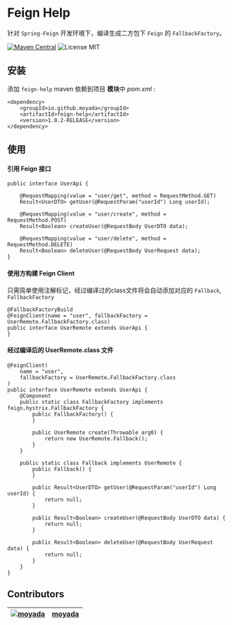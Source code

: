 # Feign Help

针对 `Spring-Feign` 开发环境下，编译生成二方包下 `Feign` 的 `FallbackFactory`。

[![Maven Central](https://maven-badges.herokuapp.com/maven-central/io.github.moyada/feign-help/badge.svg)](https://maven-badges.herokuapp.com/maven-central/io.github.moyada/feign-help)
![License MIT](https://img.shields.io/badge/MIT-342e38?style=flat-square&label=License)

## 安装

添加 `feign-help` maven 依赖到项目 **模块**中 *pom.xml* :

```
<dependency>
    <groupId>io.github.moyada</groupId>
    <artifactId>feign-help</artifactId>
    <version>1.0.2-RELEASE</version>
</dependency>
```

## 使用

#### 引用 Feign 接口

```
public interface UserApi {

    @RequestMapping(value = "user/get", method = RequestMethod.GET)
    Result<UserDTO> getUser(@RequestParam("userId") Long userId);

    @RequestMapping(value = "user/create", method = RequestMethod.POST)
    Result<Boolean> createUser(@RequestBody UserDTO data);

    @RequestMapping(value = "user/delete", method = RequestMethod.DELETE)
    Result<Boolean> deleteUser(@RequestBody UserRequest data);
}
```

#### 使用方构建 Feign Client

只需简单使用注解标记，经过编译过的class文件将会自动添加对应的 `Fallback`, `FallbackFactory`

```
@FallbackFactoryBuild
@FeignClient(name = "user", fallbackFactory = UserRemote.FallbackFactory.class)
public interface UserRemote extends UserApi {
}

```

#### 经过编译后的 UserRemote.class 文件

```
@FeignClient(
    name = "user",
    fallbackFactory = UserRemote.FallbackFactory.class
)
public interface UserRemote extends UserApi {
    @Component
    public static class FallbackFactory implements feign.hystrix.FallbackFactory {
        public FallbackFactory() {
        }

        public UserRemote create(Throwable arg0) {
            return new UserRemote.Fallback();
        }
    }

    public static class Fallback implements UserRemote {
        public Fallback() {
        }

        public Result<UserDTO> getUser(@RequestParam("userId") Long userId) {
            return null;
        }

        public Result<Boolean> createUser(@RequestBody UserDTO data) {
            return null;
        }

        public Result<Boolean> deleteUser(@RequestBody UserRequest data) {
            return null;
        }
    }
}
```

## Contributors

| [![moyada](https://github.com/moyada.png?size=120)](https://github.com/r4phab) | [moyada](https://github.com/moyada) |
|:------------------------------------------------------------------------------:|--------------|
